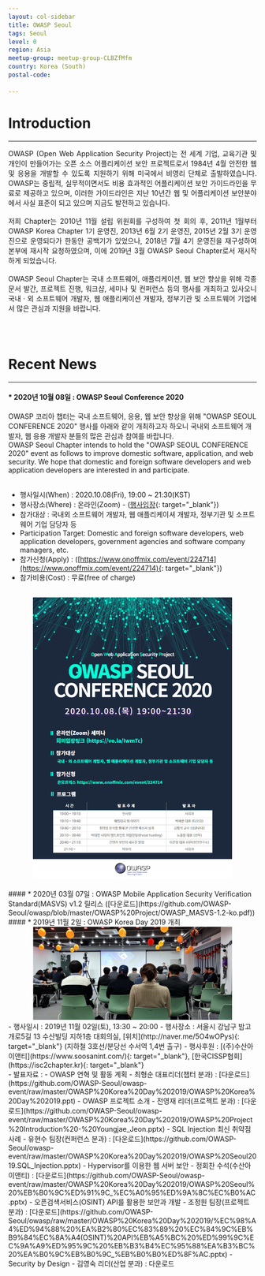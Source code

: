 ```yaml
---
layout: col-sidebar
title: OWASP Seoul
tags: Seoul
level: 0
region: Asia
meetup-group: meetup-group-CLBZfMfm
country: Korea (South)
postal-code: 

---
```



# Introduction  
---  
<p style='text-align: justify;'>
OWASP (Open Web Application Security Project)는 전 세계 기업, 교육기관 및 개인이 만들어가는 오픈 소스 어플리케이션 보안 프로젝트로서 1984년 4월 안전한 웹 및 응용을 개발할 수 있도록 지원하기 위해 미국에서 비영리 단체로 출발하였습니다. OWASP는 중립적, 실무적이면서도 비용 효과적인 어플리케이션 보안 가이드라인을 무료로 제공하고 있으며, 이러한 가이드라인은 지난 10년간 웹 및 어플리케이션 보안분야에서 사실 표준이 되고 있으며 지금도 발전하고 있습니다.<br>
<br>
저희 Chapter는 2010년 11월 설립 위원회를 구성하여 첫 회의 후, 2011년 1월부터 OWASP Korea Chapter 1기 운영진, 2013년 6월 2기 운영진, 2015년 2월 3기 운영진으로 운영되다가 한동안 공백기가 있었으나, 2018년 7월 4기 운영진을 재구성하여 본부에 재시작 요청하였으며, 이에 2019년 3월 OWASP Seoul Chapter로서 재시작하게 되었습니다.<br>
<br>
OWASP Seoul Chapter는 국내 소프트웨어, 애플리케이션, 웹 보안 향상을 위해 각종 문서 발간, 프로젝트 진행, 워크샵, 세미나 및 컨퍼런스 등의 행사를 개최하고 있사오니 국내ㆍ외 소프트웨어 개발자, 웹 애플리케이션 개발자, 정부기관 및 소프트웨어 기업에서 많은 관심과 지원을 바랍니다.
</p>
<br>
<br>

# Recent News  
---  
#### * 2020년 10월 08일 : OWASP Seoul Conference 2020
OWASP 코리아 챕터는 국내 소프트웨어, 응용, 웹 보안 향상을 위해 "OWASP SEOUL CONFERENCE 2020" 행사를 아래와 같이 개최하고자 하오니 국내외 소프트웨어 개발자, 웹 응용 개발자 분들의 많은 관심과 참여를 바랍니다.<br>
OWASP Seoul Chapter intends to hold the "OWASP SEOUL CONFERENCE 2020" event as follows to improve domestic software, application, and web security. We hope that domestic and foreign software developers and web application developers are interested in and participate.<br>
<br>
  - 행사일시(When) : 2020.10.08(Fri), 19:00 ~ 21:30(KST)
  - 행사장소(Where) : 온라인(Zoom) - ([행사입장](https://vo.la/IwmTc){: target="_blank"})
  - 참가대상 : 국내외 소프트웨어 개발자, 웹 애플리케이셔 개발자, 정부기관 및 소프트웨어 기업 담당자 등
  - Participation Target: Domestic and foreign software developers, web application developers, government agencies and software company managers, etc.
  - 참가신청(Apply) : ([https://www.onoffmix.com/event/224714](https://www.onoffmix.com/event/224714){: target="_blank"})
  - 참가비용(Cost) : 무료(free of charge)
<br>
<center><img src="./assets/images/OWASP_Seoul_Conference_2020.jpg" width="80%"></center>
<br>
#### * 2020년 03월 07일 : OWASP Mobile Application Security Verification Standard(MASVS) v1.2 릴리스 ([다운로드](https://github.com/OWASP-Seoul/owasp/blob/master/OWASP%20Project/OWASP_MASVS-1.2-ko.pdf))
<br>
#### * 2019년 11월 2일 : OWASP Korea Day 2019 개최  
<center><img src="./assets/images/OWASP_Korea_Day_2019.jpg" width="80%"></center>
  - 행사일시 : 2019년 11월 02일(토), 13:30 ~ 20:00
  - 행사장소 : 서울시 강남구 밤고개로5길 13 수산빌딩 지하1층 대회의실, [위치](http://naver.me/5O4wOPys){: target="_blank"} (지하철 3호선/분당선 수서역 1,4번 출구)
  - 행사후원 : [(주)수산아이앤티](https://www.soosanint.com/){: target="_blank"}, [한국CISSP협회](https://isc2chapter.kr){: target="_blank"}<br>
  - 발표자료 :
    - OWASP 연혁 및 활동 계획 - 최형순 대표리더(챕터 분과) : [다운로드](https://github.com/OWASP-Seoul/owasp-event/raw/master/OWASP%20Korea%20Day%202019/OWASP%20Korea%20Day%202019.ppt)
    - OWASP 프로젝트 소개 - 전영재 리더(프로젝트 분과) : [다운로드](https://github.com/OWASP-Seoul/owasp-event/raw/master/OWASP%20Korea%20Day%202019/OWASP%20Project%20Introduction%20-%20Youngjae_Jeon.pptx)
    - SQL Injection 최신 취약점 사례 - 유현수 팀장(컨퍼런스 분과) : [다운로드](https://github.com/OWASP-Seoul/owasp-event/raw/master/OWASP%20Korea%20Day%202019/OWASP%20Seoul2019.SQL_Injection.pptx)
    - Hypervisor를 이용한 웹 서버 보안 - 정회찬 수석(수산아이앤티) : [다운로드](https://github.com/OWASP-Seoul/owasp-event/raw/master/OWASP%20Korea%20Day%202019/OWASP%20Seoul%20%EB%B0%9C%ED%91%9C_%EC%A0%95%ED%9A%8C%EC%B0%AC.pptx)
    - 오픈검색서비스(OSINT) API를 활용한 보안과 개발 - 조정원 팀장(프로젝트 분과) : [다운로드](https://github.com/OWASP-Seoul/owasp/raw/master/OWASP%20Korea%20Day%202019/%EC%98%A4%ED%94%88%20%EA%B2%80%EC%83%89%20%EC%84%9C%EB%B9%84%EC%8A%A4(OSINT)%20API%EB%A5%BC%20%ED%99%9C%EC%9A%A9%ED%95%9C%20%EB%B3%B4%EC%95%88%EA%B3%BC%20%EA%B0%9C%EB%B0%9C_%EB%B0%B0%ED%8F%AC.pptx)
    - Security by Design - 김영숙 리더(산업 분과) : 다운로드
